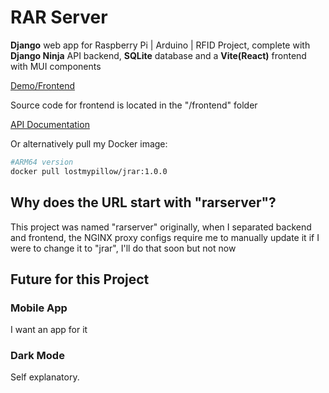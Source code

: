 # RAR Server
**Django** web app for Raspberry Pi | Arduino | RFID Project, complete with **Django Ninja** API backend, **SQLite** database and a **Vite(React)** frontend with MUI components

[Demo/Frontend](https://rarserver.lostmypillow.duckdns.org/)

Source code for frontend is located in the "/frontend" folder

[API Documentation](https://rarserver.lostmypillow.duckdns.org/api/docs)

Or alternatively pull my Docker image:

```bash
#ARM64 version
docker pull lostmypillow/jrar:1.0.0
```




## Why does the URL start with "rarserver"?
This project was named "rarserver" originally, when I separated backend and frontend, the NGINX proxy configs require me to manually update it if I were to change it to "jrar", I'll do that soon but not now


## Future for this Project

### Mobile App
I want an app for it

### Dark Mode
Self explanatory.
